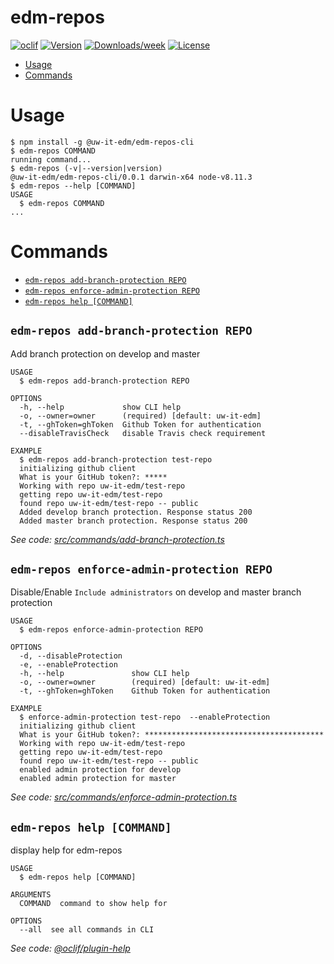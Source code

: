 edm-repos
=========



[![oclif](https://img.shields.io/badge/cli-oclif-brightgreen.svg)](https://oclif.io)
[![Version](https://img.shields.io/npm/v/edm-repos.svg)](https://npmjs.org/package/edm-repos)
[![Downloads/week](https://img.shields.io/npm/dw/edm-repos.svg)](https://npmjs.org/package/edm-repos)
[![License](https://img.shields.io/npm/l/edm-repos.svg)](https://github.com/uw-it-edm/edm-repos-cli/blob/master/package.json)

<!-- toc -->
* [Usage](#usage)
* [Commands](#commands)
<!-- tocstop -->
# Usage
<!-- usage -->
```sh-session
$ npm install -g @uw-it-edm/edm-repos-cli
$ edm-repos COMMAND
running command...
$ edm-repos (-v|--version|version)
@uw-it-edm/edm-repos-cli/0.0.1 darwin-x64 node-v8.11.3
$ edm-repos --help [COMMAND]
USAGE
  $ edm-repos COMMAND
...
```
<!-- usagestop -->
# Commands
<!-- commands -->
* [`edm-repos add-branch-protection REPO`](#edm-repos-add-branch-protection-repo)
* [`edm-repos enforce-admin-protection REPO`](#edm-repos-enforce-admin-protection-repo)
* [`edm-repos help [COMMAND]`](#edm-repos-help-command)

## `edm-repos add-branch-protection REPO`

Add branch protection on develop and master

```
USAGE
  $ edm-repos add-branch-protection REPO

OPTIONS
  -h, --help             show CLI help
  -o, --owner=owner      (required) [default: uw-it-edm]
  -t, --ghToken=ghToken  Github Token for authentication
  --disableTravisCheck   disable Travis check requirement

EXAMPLE
  $ edm-repos add-branch-protection test-repo
  initializing github client
  What is your GitHub token?: *****
  Working with repo uw-it-edm/test-repo
  getting repo uw-it-edm/test-repo
  found repo uw-it-edm/test-repo -- public
  Added develop branch protection. Response status 200
  Added master branch protection. Response status 200
```

_See code: [src/commands/add-branch-protection.ts](https://github.com/uw-it-edm/edm-repos-cli/blob/v0.0.1/src/commands/add-branch-protection.ts)_

## `edm-repos enforce-admin-protection REPO`

Disable/Enable `Include administrators` on develop and master branch protection

```
USAGE
  $ edm-repos enforce-admin-protection REPO

OPTIONS
  -d, --disableProtection
  -e, --enableProtection
  -h, --help               show CLI help
  -o, --owner=owner        (required) [default: uw-it-edm]
  -t, --ghToken=ghToken    Github Token for authentication

EXAMPLE
  $ enforce-admin-protection test-repo  --enableProtection
  initializing github client
  What is your GitHub token?: ****************************************
  Working with repo uw-it-edm/test-repo
  getting repo uw-it-edm/test-repo
  found repo uw-it-edm/test-repo -- public
  enabled admin protection for develop
  enabled admin protection for master
```

_See code: [src/commands/enforce-admin-protection.ts](https://github.com/uw-it-edm/edm-repos-cli/blob/v0.0.1/src/commands/enforce-admin-protection.ts)_

## `edm-repos help [COMMAND]`

display help for edm-repos

```
USAGE
  $ edm-repos help [COMMAND]

ARGUMENTS
  COMMAND  command to show help for

OPTIONS
  --all  see all commands in CLI
```

_See code: [@oclif/plugin-help](https://github.com/oclif/plugin-help/blob/v2.1.3/src/commands/help.ts)_
<!-- commandsstop -->
